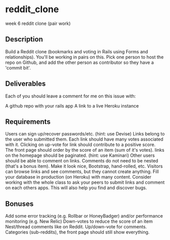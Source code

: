# reddit_clone
week 6 reddit clone (pair work)

## Description

Build a Reddit clone (bookmarks and voting in Rails using Forms and relationships). You'll be working in pairs on this. Pick one person to host the repo on Github, and add the other person as contributor so they have a 'commit bit'.

## Deliverables

 Each of you should leave a comment for me on this issue with:

 A github repo with your rails app
 A link to a live Heroku instance

## Requirements

 Users can sign up/recover passwords/etc. (hint: use Devise)
 Links belong to the user who submitted them.
 Each link should have many votes associated with it.
 Clicking on up-vote for link should contribute to a positive score.
 The front page should order by the score of an item (sum of it's votes).
 links on the homepage should be paginated. (hint: use Kaminari)
 Other users should be able to comment on links. Comments do not need to be nested (that's a bonus item).
 Make it look nice, Bootstrap, hand-rolled, etc.
 Visitors can browse links and see comments, but they cannot create anything.
 Fill your database in production (on Heroku) with many content. Consider working with the whole class to ask your peers to submit links and comment on each others apps. This will also help you find and discover bugs.

## Bonuses

 Add some error tracking (e.g. Rollbar or HoneyBadger) and/or performance monitoring (e.g. New Relic)
 Down-votes to reduce the score of an item
 Nest/thread comments like on Reddit.
 Up/down-vote for comments.
 Categories (sub-reddits), the front page should still show everything.
